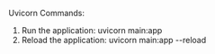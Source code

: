 Uvicorn Commands: 

1. Run the application: uvicorn main:app
2. Reload the application: uvicorn main:app --reload